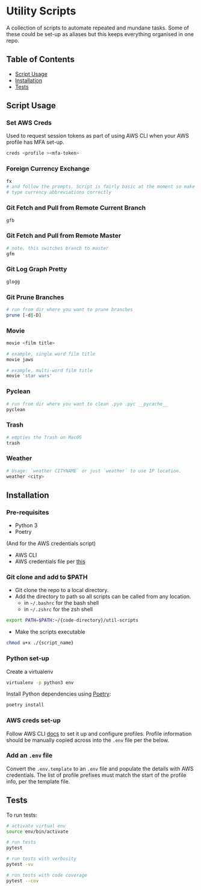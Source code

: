 # Utility Scripts

A collection of scripts to automate repeated and mundane tasks. Some of these could be set-up as aliases but this keeps everything organised in one repo.

## Table of Contents

- [Script Usage](#script-usage)
- [Installation](#installation)
- [Tests](#tests)

## Script Usage

### Set AWS Creds

Used to request session tokens as part of using AWS CLI when your AWS profile has MFA set-up.

```bash
creds <profile ><mfa-token>
```

### Foreign Currency Exchange

```bash
fx
# and follow the prompts. Script is fairly basic at the moment so make sure to
# type currency abbreviations correctly
```

### Git Fetch and Pull from Remote Current Branch

```bash
gfb
```

### Git Fetch and Pull from Remote Master

```bash
# note, this switches branch to master
gfm
```

### Git Log Graph Pretty

```bash
glogg
```

### Git Prune Branches

```bash
# run from dir where you want to prune branches
prune [-d|-D]
```

### Movie

```bash
movie <film title>

# example, single word film title
movie jaws

# example, multi-word film title
movie 'star wars'
```

### Pyclean

```bash
# run from dir where you want to clean .pyo .pyc __pycache__
pyclean
```

### Trash

```bash
# empties the Trash on MacOS
trash
```

### Weather

```bash
# Usage: `weather CITYNAME` or just `weather` to use IP location.
weather <city>
```

## Installation

### Pre-requisites

* Python 3
* Poetry

(And for the AWS credentials script)

* AWS CLI
* AWS credentials file per [this](https://aws.amazon.com/blogs/security/a-new-and-standardized-way-to-manage-credentials-in-the-aws-sdks/)

### Git clone and add to $PATH

* Git clone the repo to a local directory.
* Add the directory to path so all scripts can be called from any location.
  * in `~/.bashrc` for the bash shell
  * in `~/.zshrc` for the zsh shell

```bash
export PATH=$PATH:~/{code-directory}/util-scripts
```

* Make the scripts executable

```bash
chmod u+x ./{script_name}
```

### Python set-up

Create a virtualenv

```bash
virtualenv -p python3 env
```

Install Python dependencies using [Poetry](https://poetry.eustace.io/docs/cli/):

```bash
poetry install
```

### AWS creds set-up

Follow AWS CLI [docs](https://docs.aws.amazon.com/cli/latest/userguide/cli-configure-files.html) to set it up and configure profiles. Profile information should be manually copied across into the `.env` file per the below.

### Add an `.env` file
Convert the `.env.template` to an `.env` file and populate the details with AWS credentials. The list of profile prefixes must match the start of the profile info, per the template file.

## Tests

To run tests:

```bash
# activate virtual env
source env/bin/activate

# run tests
pytest

# run tests with verbosity
pytest -vv

# run tests with code coverage
pytest --cov
```
